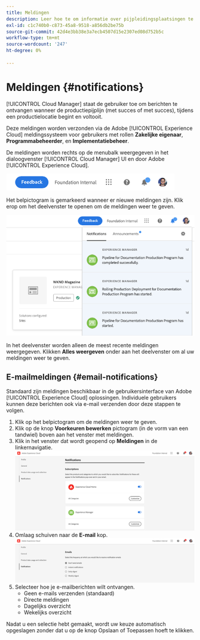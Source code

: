 ```yaml
---
title: Meldingen
description: Leer hoe te om informatie over pijpleidingsplaatsingen te ontvangen gebruikend het het berichtsysteem van Adobe Experience Cloud.
exl-id: c1c740b0-c873-45a8-9518-a856db2be75b
source-git-commit: 42d4e3bb38e3a7ecb4507d15e2307ed08d752b5c
workflow-type: tm+mt
source-wordcount: '247'
ht-degree: 0%

---
```


# Meldingen {#notifications}

[!UICONTROL Cloud Manager] staat de gebruiker toe om berichten te ontvangen wanneer de productiepijplijn (met succes of met succes), tijdens een productielocatie begint en voltooit.

Deze meldingen worden verzonden via de Adobe [!UICONTROL Experience Cloud] meldingssysteem voor gebruikers met rollen **Zakelijke eigenaar**, **Programmabeheerder**, en **Implementatiebeheer**.

De meldingen worden rechts op de menubalk weergegeven in het dialoogvenster [!UICONTROL Cloud Manager] UI en door Adobe [!UICONTROL Experience Cloud].

![Meldingspictogram in menubalk](assets/notify-1.png)

Het belpictogram is gemarkeerd wanneer er nieuwe meldingen zijn. Klik erop om het deelvenster te openen om de meldingen weer te geven.

![Meldingen weergeven](assets/notify-2.png)

In het deelvenster worden alleen de meest recente meldingen weergegeven. Klikken **Alles weergeven** onder aan het deelvenster om al uw meldingen weer te geven.

## E-mailmeldingen {#email-notifications}

Standaard zijn meldingen beschikbaar in de gebruikersinterface van Adobe [!UICONTROL Experience Cloud] oplossingen. Individuele gebruikers kunnen deze berichten ook via e-mail verzenden door deze stappen te volgen.

1. Klik op het belpictogram om de meldingen weer te geven.
1. Klik op de knop **Voorkeuren bewerken** pictogram (in de vorm van een tandwiel) boven aan het venster met meldingen.
1. Klik in het venster dat wordt geopend op **Meldingen** in de linkernavigatie.
   ![Voorkeurenvenster bewerken](assets/notification-preferences.png)
1. Omlaag schuiven naar de **E-mail** kop.
   ![E-mailopties](assets/email-preferences.png)
1. Selecteer hoe je e-mailberichten wilt ontvangen.
   * Geen e-mails verzenden (standaard)
   * Directe meldingen
   * Dagelijks overzicht
   * Wekelijks overzicht

Nadat u een selectie hebt gemaakt, wordt uw keuze automatisch opgeslagen zonder dat u op de knop Opslaan of Toepassen hoeft te klikken.
